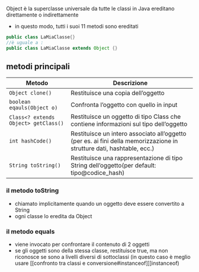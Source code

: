 Object è la superclasse universale da tutte le classi in Java ereditano direttamente o indirettamente
- in questo modo, tutti i suoi 11 metodi sono ereditati
```java
public class LaMiaClasse{}
//è uguale a :
public class LaMiaClasse extends Object {}
```
## metodi principali

| Metodo                               | Descrizione                                                                                                           |
| ------------------------------------ | --------------------------------------------------------------------------------------------------------------------- |
| `Object clone()`                     | Restituisce una copia dell’oggetto                                                                                    |
| `boolean eqauls(Object o)`           | Confronta l’oggetto con quello in input                                                                               |
| `Class<? extends Object> getClass()` | Restituisce un oggetto di tipo Class che contiene informazioni sul tipo dell’oggetto                                  |
| `int hashCode()`                     | Restituisce un intero associato all’oggetto (per es. ai fini della memorizzazione in strutture dati, hashtable, ecc.) |
| `String toString()`                  | Restituisce una rappresentazione di tipo String dell’oggetto(per default: tipo@codice_hash)                           |
### il metodo toString
- chiamato implicitamente quando un oggetto deve essere convertito a String 
- ogni classe lo eredita da Object
### il metodo equals
- viene invocato per confrontare il contenuto di 2 oggetti
- se gli oggetti sono della stessa classe, restituisce true, ma non riconosce se sono a livelli diversi di sottoclassi (in questo caso è meglio usare [[confronto tra classi e conversione#instanceof]]]instanceof)

